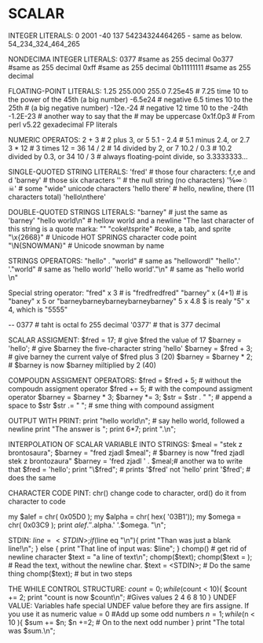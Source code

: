 # SCALAR

INTEGER LITERALS:
0
2001
-40
137
54234324464265 - same as below.
54_234_324_464_265

NONDECIMA INTEGER LITERALS:
0377          #same as 255 decimal
0o377         #same as 255 decimal
0xff          #same as 255 decimal
0b11111111    #same as 255 decimal

FLOATING-POINT LITERALS:
1.25
255.000
255.0
7.25e45  # 7.25 time 10 to the power of the 45th (a big number)
-6.5e24  # negative 6.5 times 10 to the 25th
         # (a big negative number)
-12e.-24 # negative 12 time 10 to the -24th
-1.2E-23 # another way to say that the # may be uppercase
0x1f.0p3  # From perl v5.22 gexadecimal FP literals

NUMERIC OPERATOS:
2 + 3      # 2 plus 3, or 5
5.1 - 2.4  # 5.1 minus 2.4, or 2.7
3 * 12     # 3 times 12 = 36
14 / 2     # 14 divided by 2, or 7
10.2 / 0.3 # 10.2 divided by 0.3, or 34
10 / 3     # always floating-point divide, so 3.3333333...

SINGLE-QUOTED STRING LITERALS:
'fred'      # those four characters: f,r,e and d
'barney'    # those six characters
''          # the null string (no characters)
'⅚∞☃☠'      # some "wide" unicode characters
'hello
there'      # hello, newline, there (11 characters total)
'hello\nthere'

DOUBLE-QUOTED STRINGS LITERALS:
"barney"        # just the same as 'barney'
"hello world\n" # hellow world and a newline
"The last character  of this string is a quote marka: \""
"coke\tsprite"  #coke, a tab, and sprite
"\x{2668}"      # Unicode HOT SPRINGS character code point
"\N{SNOWMAN}"   # Unicode snowman by name

STRINGS OPERATORS:
"hello" . "world"       # same as "hellowordl"
"hello".' '."world"     # same as 'hello world'
'hello world'."\n"      # same as "hello world \n"

  Special string operator:
  "fred" x 3        # is "fredfredfred"
  "barney" x (4+1)  # is "baney" x 5 or "barneybarneybarneybarneybarney"
  5 x 4.8           $ is realy "5" x 4, which is "5555"

--
0377      # taht is octal fo 255 decimal
'0377'    # that is 377 decimal

SCALAR ASSIGMENT:
$fred = 17;              # give $fred the value of 17
$barney = 'hello';       # give $barney the five-character string 'hello'
$barney = $fred + 3;     # give barney the current valye of $fred plus 3 (20)
$barney = $barney * 2;   # $barney is now $barney miltiplied by 2 (40)

COMPOUDN ASSIGMENT OPERATORS:
$fred = $fred + 5;      # without the compoudn assigment operator
$fred += 5;             # with the compound assigment operator
$barney = $barney * 3;
$barney *= 3;
$str = $str . " ";      # append a space to $str
$str .= " ";            # sme thing with compound assigment

OUTPUT WITH PRINT:
print "hello world\n";    # say hello world, followed a newline
print "The answer is ";
print 6*7;
print ".\n";

INTERPOLATION OF SCALAR VARIABLE INTO STRINGS:
$meal = "stek z brontosaura";
$barney = "fred zjadl $meal";   # $barney is now "fred zjadl stek z brontozaura"
$barney = 'fred zjadl ' . $meal;# another wa to write that
$fred = 'hello';
print "\$fred";       # prints '$fred' not 'hello'
print '$fred';        # does the same

CHARACTER CODE PINT:
chr() change code to character, ord() do it from character to code

my $alef = chr( 0x05D0 );
my $alpha = chr( hex( '03B1'));
my $omega = chr( 0x03C9 );
print $alef.' '.$alpha.' '.$omega. "\n";

STDIN:
$line = <STDIN>;
if ($line eq "\n"){
  print "Than was just a blank line!\n";
} else {
  print "That line of input was: $line";
}
chomp() # get rid of newline character
$text = "a line of text\n";
chomp($text);
chomp($text = <STDIN>);         # Read the text, without the newline char.
$text = <STDIN>;                # Do the same thing
chomp($text);                   # but in two steps

THE WHILE CONTROL STRUCTURE:
$count = 0;
while ($count < 10){
  $count += 2;
  print "count is now $count\n"; #Gives values 2 4  6 8 10
}
UNDEF VALUE:
Variables hafe special UNDEF value before they are firs assigne.
If you use it as numeric value = 0
#Add up some odd numbers
$n = 1;
while ($n < 10 ){
  $sum += $n;
  $n +=2; # On to the next odd number
}
print "The total was $sum.\n";
